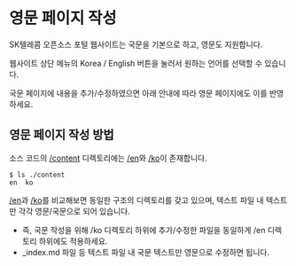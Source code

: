 # 영문 페이지 작성

SK텔레콤 오픈소스 포털 웹사이트는 국문을 기본으로 하고, 영문도 지원합니다. 

웹사이트 상단 메뉴의 Korea / English 버튼을 눌러서 원하는 언어를 선택할 수 있습니다. 

국문 페이지에 내용을 추가/수정하였으면 아래 안내에 따라 영문 페이지에도 이를 반영하세요.

## 영문 페이지 작성 방법 

소스 코드의 [/content](../content/) 디렉토리에는 [/en](../content/en)와 [/ko](../content/ko)이 존재합니다. 

```
$ ls ./content
en  ko
```
[/en](../content/en)과 [/ko](../content/ko)를 비교해보면 동일한 구조의 디렉토리를 갖고 있으며, 텍스트 파일 내 텍스트만 각각 영문/국문으로 되어 있습니다.

* 즉, 국문 작성을 위해 /ko 디렉토리 하위에 추가/수정한 파일을 동일하게 /en 디렉토리 하위에도 적용하세요.  
* _index.md 파일 등 텍스트 파일 내 국문 텍스트만 영문으로 수정하면 됩니다. 